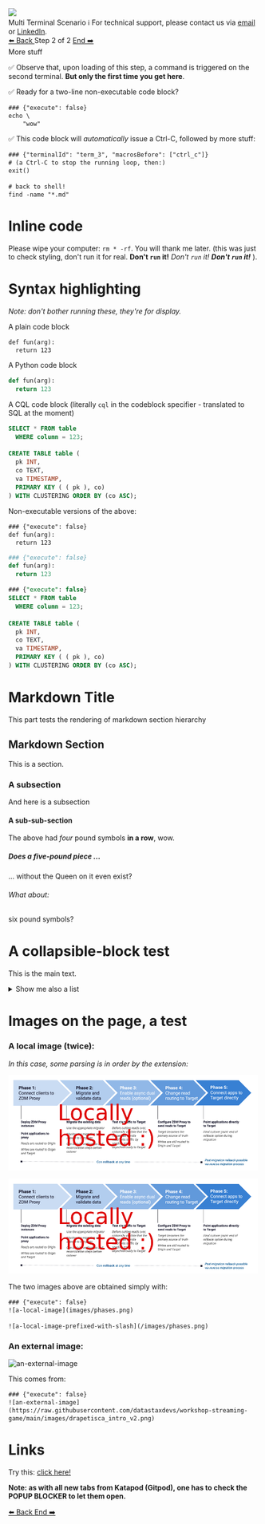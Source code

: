 <!-- TOP -->
<div class="top">
  <img class="scenario-academy-logo" src="https://datastax-academy.github.io/katapod-shared-assets/images/ds-academy-2023.svg" />
  <div class="scenario-title-section">
    <span class="scenario-title">Multi Terminal Scenario</span>
    <span class="scenario-subtitle">ℹ️ For technical support, please contact us via <a href="mailto:aleksandr.volochnev@datastax.com">email</a> or <a href="https://dtsx.io/aleks">LinkedIn</a>.</span>
  </div>
</div>

<!-- NAVIGATION -->
<div id="navigation-top" class="navigation-top">
 <a href='command:katapod.loadPage?[{"step":"step1-astra"}]'
   class="btn btn-dark navigation-top-left">⬅️ Back
 </a>
<span class="step-count"> Step 2 of 2</span>
 <a href='command:katapod.loadPage?[{"step":"finish"}]' 
    class="btn btn-dark navigation-top-right">End ➡️
  </a>
</div>

<!-- CONTENT -->

<div class="step-title">More stuff</div>

✅ Observe that, upon loading of this step, a command is triggered on the second terminal.
**But only the first time you get here**.

✅ Ready for a two-line non-executable code block?
```
### {"execute": false}
echo \
    "wow"
```

✅ This code block will *automatically* issue a Ctrl-C, followed by more stuff:
```
### {"terminalId": "term_3", "macrosBefore": ["ctrl_c"]}
# (a Ctrl-C to stop the running loop, then:)
exit()

# back to shell!
find -name "*.md"
```

# Inline code

Please wipe your computer: `rm * -rf`. You will thank me later.
(this was just to check styling, don't run it for real.
**Don't `run` it!**
_Don't `run` it!_
**_Don't `run` it!_** ).

# Syntax highlighting

_Note: don't bother running these, they're for display._

A plain code block

```
def fun(arg):
  return 123
```

A Python code block

```python
def fun(arg):
  return 123
```

A CQL code block (literally `cql` in the codeblock specifier - translated to SQL at the moment)

```sql
SELECT * FROM table
  WHERE column = 123;

CREATE TABLE table (
  pk INT,
  co TEXT,
  va TIMESTAMP,
  PRIMARY KEY ( ( pk ), co)
) WITH CLUSTERING ORDER BY (co ASC);
```

Non-executable versions of the above:

```
### {"execute": false}
def fun(arg):
  return 123
```

```python
### {"execute": false}
def fun(arg):
  return 123
```

```sql
### {"execute": false}
SELECT * FROM table
  WHERE column = 123;

CREATE TABLE table (
  pk INT,
  co TEXT,
  va TIMESTAMP,
  PRIMARY KEY ( ( pk ), co)
) WITH CLUSTERING ORDER BY (co ASC);
```

# Markdown Title

This part tests the rendering of markdown section hierarchy

## Markdown Section

This is a section.

### A subsection

And here is a subsection

#### A sub-sub-section

The above had _four_ pound symbols **in a row**, wow.

##### Does a five-pound piece ...

... without the Queen on it even exist?

###### What about:

six pound symbols?

# A collapsible-block test

This is the main text.

<details><summary>Show me also a list</summary>

1. Gluon
2. Photon
3. W boson
4. Z boson

</details>

# Images on the page, a test

### A local image (twice):

_In this case, some parsing is in order by the extension:_

![a-local-image](images/phases.png)

![a-local-image-prefixed-with-slash](/images/phases.png)

The two images above are obtained simply with:

```
### {"execute": false}
![a-local-image](images/phases.png)

![a-local-image-prefixed-with-slash](/images/phases.png)
```

### An external image:

![an-external-image](https://raw.githubusercontent.com/datastaxdevs/workshop-streaming-game/main/images/drapetisca_intro_v2.png)

This comes from:

```
### {"execute": false}
![an-external-image](https://raw.githubusercontent.com/datastaxdevs/workshop-streaming-game/main/images/drapetisca_intro_v2.png)
```

# Links

Try this: [click here!](https://docs.datastax.com/en/astra-serverless/docs/migrate/introduction.html)

**Note: as with all new tabs from Katapod (Gitpod), one has to check the POPUP BLOCKER to let them open.**

<!-- NAVIGATION -->
<div id="navigation-bottom" class="navigation-bottom">
 <a href='command:katapod.loadPage?[{"step":"step1-astra"}]'
   class="btn btn-dark navigation-bottom-left">⬅️ Back
 </a>
 <a href='command:katapod.loadPage?[{"step":"finish"}]'
    class="btn btn-dark navigation-bottom-right">End ➡️
  </a>
</div>
